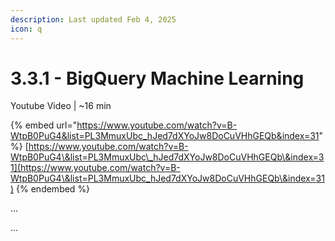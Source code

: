 ```yaml
---
description: Last updated Feb 4, 2025
icon: q
---
```


# 3.3.1 - BigQuery Machine Learning

Youtube Video | \~16 min

{% embed url="https://www.youtube.com/watch?v=B-WtpB0PuG4&list=PL3MmuxUbc_hJed7dXYoJw8DoCuVHhGEQb&index=31" %}
[https://www.youtube.com/watch?v=B-WtpB0PuG4\&list=PL3MmuxUbc\_hJed7dXYoJw8DoCuVHhGEQb\&index=31](https://www.youtube.com/watch?v=B-WtpB0PuG4\&list=PL3MmuxUbc_hJed7dXYoJw8DoCuVHhGEQb\&index=31)
{% endembed %}

...

...



